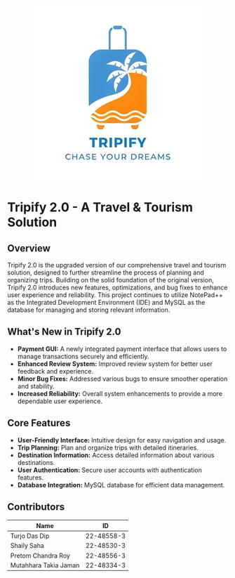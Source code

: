 <div align="center">
    <img alt="coding" width="400" src="https://github.com/tuRjoX/Tripify-A-Travel-and-Tourisam-Management-Solution/blob/master/images/Logo.jpg">
</div>

# Tripify 2.0 - A Travel & Tourism Solution

## Overview
Tripify 2.0 is the upgraded version of our comprehensive travel and tourism solution, designed to further streamline the process of planning and organizing trips. Building on the solid foundation of the original version, Tripify 2.0 introduces new features, optimizations, and bug fixes to enhance user experience and reliability. This project continues to utilize NotePad++ as the Integrated Development Environment (IDE) and MySQL as the database for managing and storing relevant information.

## What's New in Tripify 2.0
- **Payment GUI:** A newly integrated payment interface that allows users to manage transactions securely and efficiently.
- **Enhanced Review System:** Improved review system for better user feedback and experience.
- **Minor Bug Fixes:** Addressed various bugs to ensure smoother operation and stability.
- **Increased Reliability:** Overall system enhancements to provide a more dependable user experience.

## Core Features
- **User-Friendly Interface:** Intuitive design for easy navigation and usage.
- **Trip Planning:** Plan and organize trips with detailed itineraries.
- **Destination Information:** Access detailed information about various destinations.
- **User Authentication:** Secure user accounts with authentication features.
- **Database Integration:** MySQL database for efficient data management.

## Contributors
| Name                          | ID            |
| ----------------------------- | ------------- |
| Turjo Das Dip                 | 22-48558-3    |
| Shaily Saha                   | 22-48530-3    |
| Pretom Chandra Roy            | 22-48556-3    |
| Mutahhara Takia Jaman         | 22-48334-3    |
